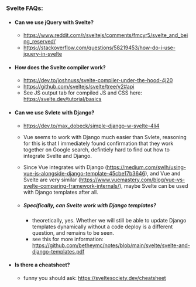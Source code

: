 ### Svelte FAQs:

- #### Can we use jQuery with Svelte?
  - https://www.reddit.com/r/sveltejs/comments/fmcyr5/svelte_and_being_reserved/
  - https://stackoverflow.com/questions/58219453/how-do-i-use-jquery-in-svelte

- #### How does the Svelte compiler work?
  - https://dev.to/joshnuss/svelte-compiler-under-the-hood-4j20
  - https://github.com/sveltejs/svelte/tree/v2#api
  - See JS output tab for compiled JS and CSS here: https://svelte.dev/tutorial/basics

- #### Can we use Svlete with Django?
  - https://dev.to/max_dobeck/simple-django-w-svelte-4li4
  - Vue seems to work with Django much easier than Svlete, reasoning for this is that I immediately found confirmation that they work together on Google search, defintiely hard to find out how to integrate Svelte and Django.
  - Since Vue integrates with Django (https://medium.com/swlh/using-vue-js-alongside-django-template-45cbe17b3646), and Vue and Svelte are very similar (https://www.vuemastery.com/blog/vue-vs-svelte-comparing-framework-internals/), maybe Svelte can be used with Django templates after all.

  - ##### Specifically, can Svelte work with Django templates?
      - theoretically, yes. Whether we will still be able to update Django templates dynamically without a code deploy is a different question, and remains to be seen. 
      -  see this for more information: https://github.com/betheymc/notes/blob/main/svelte/svelte-and-django-templates.pdf

- #### Is there a cheatsheet?
  - funny you should ask: https://sveltesociety.dev/cheatsheet
